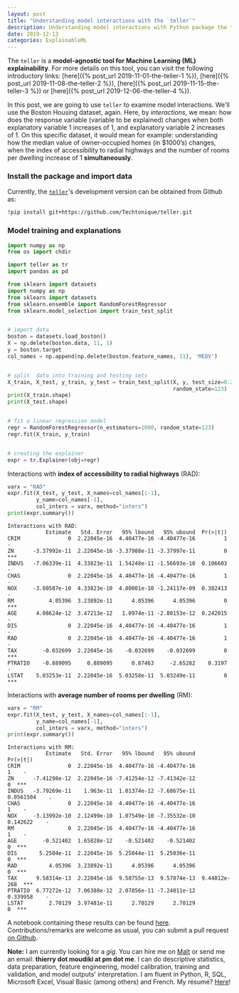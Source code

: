 ```yaml
---
layout: post
title: "Understanding model interactions with the `teller`"
description: Understanding model interactions with Python package the teller 
date: 2019-12-13
categories: ExplainableML
---
```



The `teller` is a __model-agnostic tool for Machine Learning (ML) explainability__. For more details on this tool, you can visit the following introductory links: [here]({% post_url 2019-11-01-the-teller-1 %}), [here]({% post_url 2019-11-08-the-teller-2 %}), [here]({% post_url 2019-11-15-the-teller-3 %}) or [here]({% post_url 2019-12-06-the-teller-4 %}).

In this post, we are going to use `teller` to examine model interactions. We'll use the Boston Housing dataset, again. Here, by _interactions_, we mean: how does the response variable (variable to be explained) changes when both explanatory variable 1 increases of 1, and  explanatory variable 2 increases of 1. On this specific dataset, it would mean for example: understanding how the median value of owner-occupied homes (in $1000’s) changes, when the index of accessibility to radial highways and the number of rooms per dwelling increase of 1 __simultaneously__. 


### Install the package and import data 

Currently, the [`teller`](https://github.com/Techtonique/teller)'s development version can be obtained from Github as: 

```bash
!pip install git+https://github.com/Techtonique/teller.git
```

### Model training and explanations

```python
import numpy as np
from os import chdir

import teller as tr
import pandas as pd

from sklearn import datasets
import numpy as np      
from sklearn import datasets
from sklearn.ensemble import RandomForestRegressor
from sklearn.model_selection import train_test_split


# import data
boston = datasets.load_boston()
X = np.delete(boston.data, 11, 1)
y = boston.target
col_names = np.append(np.delete(boston.feature_names, 11), 'MEDV')


# split  data into training and testing sets 
X_train, X_test, y_train, y_test = train_test_split(X, y, test_size=0.2, 
                                                    random_state=123)
print(X_train.shape)
print(X_test.shape)


# fit a linear regression model 
regr = RandomForestRegressor(n_estimators=1000, random_state=123)
regr.fit(X_train, y_train)


# creating the explainer
expr = tr.Explainer(obj=regr)
```

Interactions with __index of accessibility to radial highways__ (RAD): 

```python
varx = "RAD"
expr.fit(X_test, y_test, X_names=col_names[:-1], 
         y_name=col_names[-1], 
         col_inters = varx, method="inters")
print(expr.summary())
```
```
Interactions with RAD: 
            Estimate   Std. Error   95% lbound   95% ubound  Pr(>|t|)     
CRIM               0  2.22045e-16  4.40477e-16 -4.40477e-16         1    -
ZN      -3.37992e-11  2.22045e-16 -3.37988e-11 -3.37997e-11         0  ***
INDUS   -7.06339e-11  4.33823e-11  1.54248e-11 -1.56693e-10  0.106603    -
CHAS               0  2.22045e-16  4.40477e-16 -4.40477e-16         1    -
NOX     -3.80587e-10  4.33823e-10  4.80001e-10 -1.24117e-09  0.382413    -
RM           4.05396  3.23892e-11      4.05396      4.05396         0  ***
AGE      4.08624e-12  3.47213e-12   1.0974e-11 -2.80153e-12  0.242015    -
DIS                0  2.22045e-16  4.40477e-16 -4.40477e-16         1    -
RAD                0  2.22045e-16  4.40477e-16 -4.40477e-16         1    -
TAX        -0.032699  2.22045e-16    -0.032699    -0.032699         0  ***
PTRATIO    -0.889095     0.889095      0.87463     -2.65282    0.3197    -
LSTAT    5.03253e-11  2.22045e-16  5.03258e-11  5.03249e-11         0  ***
```

Interactions with __average number of rooms per dwelling__ (RM): 

```python
varx = "RM"
expr.fit(X_test, y_test, X_names=col_names[:-1], 
         y_name=col_names[-1], 
         col_inters = varx, method="inters")
print(expr.summary())
```

```
Interactions with RM: 
            Estimate   Std. Error   95% lbound   95% ubound      Pr(>|t|)     
CRIM               0  2.22045e-16  4.40477e-16 -4.40477e-16             1    -
ZN      -7.41298e-12  2.22045e-16 -7.41254e-12 -7.41342e-12             0  ***
INDUS   -3.79269e-11    1.963e-11  1.01374e-12 -7.68675e-11     0.0561504    .
CHAS               0  2.22045e-16  4.40477e-16 -4.40477e-16             1    -
NOX     -3.13992e-10  2.12499e-10  1.07549e-10 -7.35532e-10      0.142622    -
RM                 0  2.22045e-16  4.40477e-16 -4.40477e-16             1    -
AGE        -0.521402  1.65828e-12    -0.521402    -0.521402             0  ***
DIS       5.2504e-11  2.22045e-16  5.25044e-11  5.25036e-11             0  ***
RAD          4.05396  3.23892e-11      4.05396      4.05396             0  ***
TAX      9.58314e-13  2.22045e-16  9.58755e-13  9.57874e-13  9.44012e-268  ***
PTRATIO  6.77272e-12  7.06388e-12  2.07856e-11 -7.24011e-12      0.339958    -
LSTAT        2.70129  3.97481e-11      2.70129      2.70129             0  ***
```

A notebook containing these results can be found [here](https://github.com/Techtonique/teller/blob/master/teller/demo/thierrymoudiki_041219_boston_housing_interactions.ipynb). Contributions/remarks are welcome as usual, you can submit a pull request [on Github](https://github.com/Techtonique/teller).

__Note:__ I am currently looking for a _gig_. You can hire me on [Malt](https://www.malt.fr/profile/thierrymoudiki) or send me an email: __thierry dot moudiki at pm dot me__. I can do descriptive statistics, data preparation, feature engineering, model calibration, training and validation, and model outputs' interpretation. I am fluent in Python, R, SQL, Microsoft Excel, Visual Basic (among others) and French. My résumé? [Here]({{base}}/cv/thierry-moudiki.pdf)!



